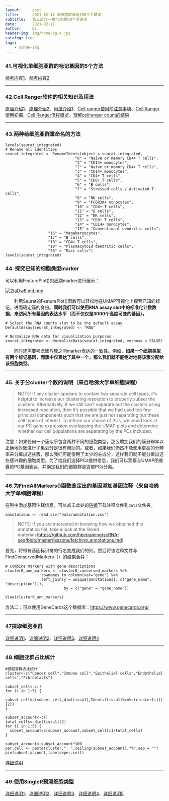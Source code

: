 ```yaml
---
layout:     post
title:      2021-02-11-单细胞转录组100个关键词
subtitle:   第三部分——第41到第60个关键词
date:       2021-02-11
author:     DL
header-img: img/home-bg-o.jpg
catalog: true
tags:
    - scRNA-seq
---
```


### 41.可视化单细胞亚群的标记基因的5个方法

[参考内容1](https://mp.weixin.qq.com/s/enGx9_Sv5wKLdtygL7b4Jw)、[参考内容2](https://www.jianshu.com/p/3d72f95d7efd)

---

### 42.Cell Ranger软件的相关知识及用法


[原理介绍1](https://mp.weixin.qq.com/s/0GCcGVO_8o4-irIEXEzy8A)、[原理介绍2](https://mp.weixin.qq.com/s/MGTLeoaRBUXRQTGvJ8mnLQ)、[用法介绍1](https://mp.weixin.qq.com/s/qRSib3rXsmIIvl7j8ZMbgg)、[Cell ranger使用前注意事项](https://mp.weixin.qq.com/s/fP8f4HboMM7m2Nd7AIljlg)、[Cell Ranger使用初探](https://mp.weixin.qq.com/s/6Jqu-20HasfHen6vRUSSBQ)、[Cell Ranger流程概览](https://mp.weixin.qq.com/s/v2S8obShNRpeTRFQt2PrwQ)、[理解cellranger count的结果](https://mp.weixin.qq.com/s/_VGFGmYBJmYm_4KLc9zamg)

---

### 43.两种给细胞亚群重命名的方法

```
levels(seurat_integrated)
# Rename all identities
seurat_integrated <- RenameIdents(object = seurat_integrated, 
                               "0" = "Naive or memory CD4+ T cells",
                               "1" = "CD14+ monocytes",
                               "2" = "Naive or memory CD4+ T cells",
                               "3" = "CD14+ monocytes",
                               "4" = "CD4+ T cells",
                               "5" = "CD8+ T cells",
                               "6" = "B cells",
                               "7" = "Stressed cells / Activated T cells",
                               "8" = "NK cells",
                               "9" = "FCGR3A+ monocytes",
                               "10" = "CD4+ T cells",
                               "11" = "B cells",
                               "12" = "NK cells",
                               "13" = "CD8+ T cells",
                               "14" = "CD14+ monocytes",
                               "15" = "Conventional dendritic cells",
                   "16" = "Megakaryocytes",
                   "17" = "B cells", 
                   "18" = "CD4+ T cells", 
                   "19" = "Plasmacytoid dendritic cells", 
                   "20" = "Mast cells")
levels(seurat_integrated)

```

### 44. 探究已知的细胞类型marker

可以利用FeaturePlot()对细胞marker进行展示：

[![2taDw8.md.png](https://z3.ax1x.com/2021/06/05/2taDw8.md.png)](https://imgtu.com/i/2taDw8)

&emsp;&emsp;利用Seurat的FeaturePlot()函数可以轻松地在UMAP可视化上探索已知的标记，进而确定簇的身份。**同时我们可以使用RNA assay slot中的标准化计数数据，来访问所有基因的表达水平（而不仅仅是3000个高度可变的基因）。**

```
# Select the RNA counts slot to be the default assay
DefaultAssay(seurat_integrated) <- "RNA"

# Normalize RNA data for visualization purposes
seurat_integrated <- NormalizeData(seurat_integrated, verbose = FALSE)
```

&emsp;&emsp;同时还需要考虑簇与簇之间marker表达的一致性。例如，**如果一个细胞类型有两个标记基因，而簇中仅表达了其中一个，那么我们就不能绝对地将该簇分配给该细胞类型。**

---

### 45. 关于分cluster个数的说明（来自哈佛大学单细胞课程）

> NOTE: If any cluster appears to contain two separate cell types, it’s helpful to increase our clustering resolution to properly subset the clusters. Alternatively, if we still can’t separate out the clusters using increased resolution, then it’s possible that we had used too few principal components such that we are just not separating out these cell types of interest. To inform our choice of PCs, we could look at our PC gene expression overlapping the UMAP plots and determine whether our cell populations are separating by the PCs included.

注意：如果任何一个簇似乎包含两种不同的细胞类型，那么增加我们的簇分辨率以正确地对簇进行子集划分是很有帮助的。或者，如果我们仍然不能使用更高的分辨率来分离出这些簇，那么我们可能使用了太少的主成分，这样我们就不能分离出这些感兴趣的细胞类型。为了给我们选择PCs提供信息，我们可以观察与UMAP图重叠的PC基因表达，并确定我们的细胞群是否被PCs分离。

---

### 46.为FindAllMarkers()函数鉴定出的基因添加基因注释（来自哈佛大学单细胞课程）

在列中添加基因注释信息，可以点击此处的[链接](https://github.com/hbctraining/scRNA-seq/raw/master/data/annotation.csv)下载注释文件到`data`文件夹。

```
annotations <- read.csv("data/annotation.csv")
```

> NOTE: If you are interested in knowing how we obtained this annotation file, take a look at the linked materials(https://github.com/hbctraining/scRNA-seq/blob/master/lessons/fetching_annotations.md).

首先，将带有基因标识符的行名变成我们的列。然后将该注释文件与FindConservedMarkers（）的结果合并：

```
# Combine markers with gene descriptions 
cluster0_ann_markers <- cluster0_conserved_markers %>% 
                rownames_to_column(var="gene") %>% 
                left_join(y = unique(annotations[, c("gene_name", "description")]),
                          by = c("gene" = "gene_name"))

View(cluster0_ann_markers)
```

方法二：可以使用GeneCards这个数据库：https://www.genecards.org/

---

### 47提取细胞亚群

[详细说明1](https://www.bilibili.com/read/cv7142541/)、[详细说明2](https://www.jianshu.com/p/462da4470423)、[详细说明3](http://www.sci666.net/38665.html)、[详细说明4](https://mp.weixin.qq.com/s?src=11&timestamp=1623819418&ver=3133&signature=ocQ7qbdLKsVV9zyR20wDrc11sXXbMs5qPuwbLAaZ2CKIg6j1pJVjmMP4S*QoS7ynFG2rv91pwlhpf3mUCnaXGqgVjQfyq4RRIhY*8jnY9teuH5QVtqJkL6gEj86J*CQL&new=1)

---

### 48.细胞亚群占比统计

```
#细胞亚群占比统计
cluster<-c("Cancer cell","Immune cell","Epithelial cells","Endothelial cells","Fibroblasts")

subset_cell<-c()
for (i in 1:5) {
  subset_cell=c(subset_cell,dim(tissu1[,Idents(tissu1)%in%c(cluster[i])])[2])
}

subset_account<-c()
total_cells<-dim(tissu1)[2]
for (i in 1:5) {
  subset_account=c(subset_account,subset_cell[i]/total_cells)
}

subset_account<-subset_account*100
per.cell <- paste(cluster,": ",ceiling(subset_account),"%",sep = "")
pie(subset_account,labels=per.cell) 
```

[详细说明](https://mp.weixin.qq.com/s?__biz=MzAxMDkxODM1Ng==&mid=2247502453&idx=1&sn=ab9e0b31042099ec52efcaa90bca3b9c&chksm=9b4b8aceac3c03d8ba5f5e436edbf139c4af7ffd7128dee473e7a959faf61c6ad9cd58688a50&scene=178&cur_album_id=1861541079779442695#rd)

---

### 49.使用SingleR预测细胞类型

[详细说明1](https://www.jianshu.com/p/15937402b405)、[详细说明2](https://bioconductor.org/packages/devel/bioc/vignettes/SingleR/inst/doc/SingleR.html)、[详细说明3](http://events.jianshu.io/p/84265fb7dfe5)、[详细说明4](https://zhuanlan.zhihu.com/p/368103681)、[详细说明5](https://www.jianshu.com/p/642943a32204?utm_campaign=maleskine&utm_content=note&utm_medium=seo_notes&utm_source=recommendation)
